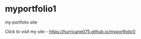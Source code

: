 # myportfolio1
my portfolio site



Click to visit my site - https://hurricane075.github.io/myportfolio1/


